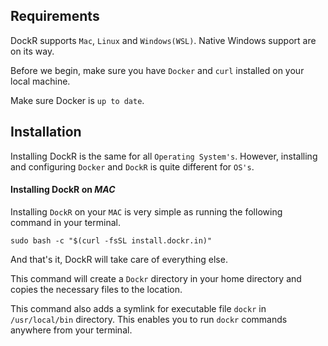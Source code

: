 ## Requirements

DockR supports `Mac`, `Linux` and `Windows(WSL)`. Native Windows support are on its way.

Before we begin, make sure you have `Docker` and `curl` installed on your local machine.

Make sure Docker is `up to date`.

## Installation

Installing DockR is the same for all `Operating System's`. However, installing and configuring `Docker` and `DockR` is quite different for `OS's`.

#### Installing DockR on *MAC*

Installing `DockR` on your `MAC` is very simple as running the following command in your terminal.

```shell
sudo bash -c "$(curl -fsSL install.dockr.in)"
```

And that's it, DockR will take care of everything else.

This command will create a `Dockr` directory in your home directory and copies the necessary files to the location.

This command also adds a symlink for executable file `dockr` in `/usr/local/bin` directory. This enables you to run `dockr` commands anywhere from your terminal.
